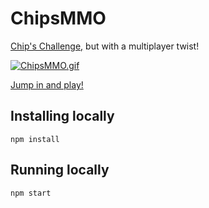 # ChipsMMO

[Chip's Challenge,](https://en.wikipedia.org/wiki/Chip%27s_Challenge) but with a multiplayer twist!

[![ChipsMMO.gif](https://i.postimg.cc/hPtyywLT/ChipsMMO.gif)](https://postimg.cc/7bjnbKQZ)

[Jump in and play!](https://www.chipsmmo.cc/)

## Installing locally
```
npm install
```

## Running locally
```
npm start
```
